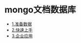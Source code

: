 # mongo文档数据库


*  [1.准备数据](distributed/mongo/mongoDb-data.md)
*  [2.快速上手](distributed/mongo/mongoDb-quick-start.md)
*  [3.企业应用](distributed/mongo/mongoDb-enterprise.md)